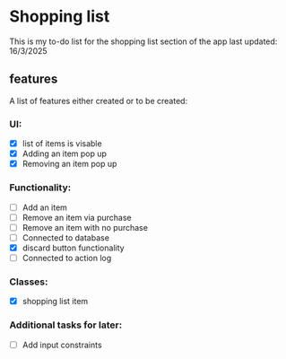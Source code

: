 # Shopping list 
This is my to-do list for the shopping list section of the app
last updated: 16/3/2025
## features
A list of features either created or to be created:
### UI:
- [x] list of items is visable
- [x] Adding an item pop up
- [x] Removing an item pop up
### Functionality:
- [ ] Add an item
- [ ] Remove an item via purchase
- [ ] Remove an item with no purchase
- [ ] Connected to database
- [x] discard button functionality
- [ ] Connected to action log
### Classes:
- [x] shopping list item

### Additional tasks for later:
- [ ] Add input constraints

